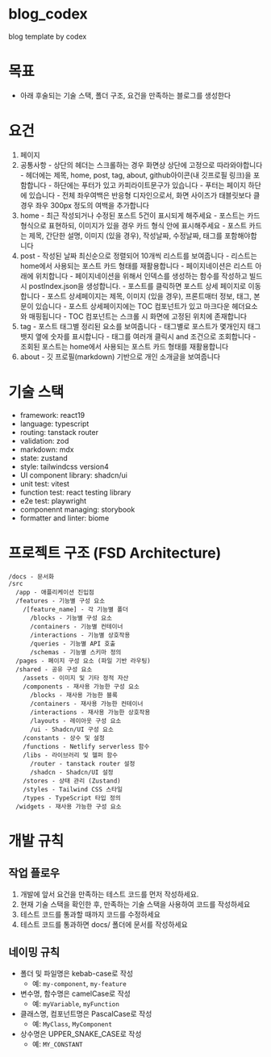 # blog_codex
blog template by codex

# 목표
- 아래 후술되는 기술 스택, 폴더 구조, 요건을 만족하는 블로그를 생성한다

# 요건
1. 페이지
  0. 공통사항
    - 상단의 헤더는 스크롤하는 경우 화면상 상단에 고정으로 따라와야합니다
    - 헤더에는 제목, home, post, tag, about, github아이콘(내 깃프로필 링크)을 포함합니다
    - 하단에는 푸터가 있고 카피라이트문구가 있습니다
    - 푸터는 페이지 하단에 있습니다
    - 전체 좌우여백은 반응형 디자인으로서, 화면 사이즈가 태블릿보다 클 경우 좌우 300px 정도의 여백을 추가합니다
  2. home
    - 최근 작성되거나 수정된 포스트 5건이 표시되게 해주세요
    - 포스트는 카드 형식으로 표현하되, 이미지가 있을 경우 카드 형식 안에 표시해주세요
    - 포스트 카드는 제목, 간단한 설명, 이미지 (있을 경우), 작성날짜, 수정날짜, 태그를 포함해야합니다
  3. post
    - 작성된 날짜 최신순으로 정렬되어 10개씩 리스트를 보여줍니다
    - 리스트는 home에서 사용되는 포스트 카드 형태를 재활용합니다
    - 페이지네이션은 리스트 아래에 위치합니다
    - 페이지네이션을 위해서 인덱스를 생성하는 함수를 작성하고 빌드 시 postIndex.json을 생성합니다.
    - 포스트를 클릭하면 포스트 상세 페이지로 이동합니다
    - 포스트 상세페이지는 제목, 이미지 (있을 경우), 프론트매터 정보, 태그, 본문이 있습니다
    - 포스트 상세페이지에는 TOC 컴포넌트가 있고 마크다운 헤더요소와 매핑됩니다
    - TOC 컴포넌트는 스크롤 시 화면에 고정된 위치에 존재합니다
  5. tag
    - 포스트 태그별 정리된 요소를 보여줍니다
    - 태그별로 포스트가 몇개인지 태그 뱃지 옆에 숫자를 표시합니다
    - 태그를 여러개 클릭시 and 조건으로 조회합니다
    - 조회된 포스트는 home에서 사용되는 포스트 카드 형태를 재활용합니다 
  6. about
    - 깃 프로필(markdown) 기반으로 개인 소개글을 보여줍니다

# 기술 스택
- framework: react19
- language: typescript
- routing: tanstack router
- validation: zod
- markdown: mdx
- state: zustand
- style: tailwindcss version4
- UI component library: shadcn/ui
- unit test: vitest
- function test: react testing library
- e2e test: playwright
- componennt managing: storybook
- formatter and linter: biome

# 프로젝트 구조 (FSD Architecture)
```
/docs - 문서화
/src
  /app - 애플리케이션 진입점
  /features - 기능별 구성 요소 
    /[feature_name] - 각 기능별 폴더
      /blocks - 기능별 구성 요소
      /containers - 기능별 컨테이너
      /interactions - 기능별 상호작용
      /queries - 기능별 API 호출
      /schemas - 기능별 스키마 정의
  /pages - 페이지 구성 요소 (파일 기반 라우팅)
  /shared - 공유 구성 요소
    /assets - 이미지 및 기타 정적 자산
    /components - 재사용 가능한 구성 요소
      /blocks - 재사용 가능한 블록
      /containers - 재사용 가능한 컨테이너
      /interactions - 재사용 가능한 상호작용
      /layouts - 레이아웃 구성 요소
      /ui - Shadcn/UI 구성 요소
    /constants - 상수 및 설정
    /functions - Netlify serverless 함수
    /libs - 라이브러리 및 헬퍼 함수
      /router - tanstack router 설정
      /shadcn - Shadcn/UI 설정
    /stores - 상태 관리 (Zustand)
    /styles - Tailwind CSS 스타일
    /types - TypeScript 타입 정의
  /widgets - 재사용 가능한 구성 요소
```

# 개발 규칙
## 작업 플로우
1. 개발에 앞서 요건을 만족하는 테스트 코드를 먼저 작성하세요.
2. 현재 기술 스택을 확인한 후, 만족하는 기술 스택을 사용하여 코드를 작성하세요
3. 테스트 코드를 통과할 때까지 코드를 수정하세요
4. 테스트 코드를 통과하면 docs/ 폴더에 문서를 작성하세요
## 네이밍 규칙
- 폴더 및 파일명은 kebab-case로 작성
  - 예: `my-component`, `my-feature`
- 변수명, 함수명은 camelCase로 작성
  - 예: `myVariable`, `myFunction`
- 클래스명, 컴포넌트명은 PascalCase로 작성
  - 예: `MyClass`, `MyComponent`
- 상수명은 UPPER_SNAKE_CASE로 작성
  - 예: `MY_CONSTANT`

 
